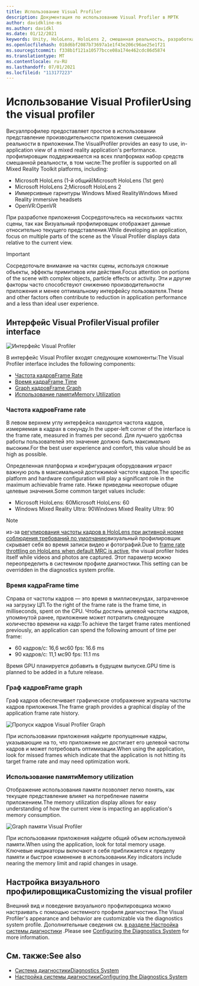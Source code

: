 ```yaml
---
title: Использование Visual Profiler
description: Документация по использованию Visual Profiler в МРТК
author: davidkline-ms
ms.author: davidkl
ms.date: 01/12/2021
keywords: Unity, HoloLens, HoloLens 2, смешанная реальность, разработка, MRTK
ms.openlocfilehash: 018d6bf2087b73697a1e1f43e206c96ae25e1f21
ms.sourcegitcommit: f338b1f121a10577bcce08a174e462cdc86d5874
ms.translationtype: MT
ms.contentlocale: ru-RU
ms.lasthandoff: 07/01/2021
ms.locfileid: "113177223"
---
```

# <a name="using-the-visual-profiler"></a><span data-ttu-id="8f60d-104">Использование Visual Profiler</span><span class="sxs-lookup"><span data-stu-id="8f60d-104">Using the visual profiler</span></span>

<span data-ttu-id="8f60d-105">Висуалпрофилер предоставляет простое в использовании представление производительности приложения смешанной реальности в приложении.</span><span class="sxs-lookup"><span data-stu-id="8f60d-105">The VisualProfiler provides an easy to use, in-application view of a mixed reality application's performance.</span></span> <span data-ttu-id="8f60d-106">профилировщик поддерживается на всех платформах набор средств смешанной реальности, в том числе:</span><span class="sxs-lookup"><span data-stu-id="8f60d-106">The profiler is supported on all Mixed Reality Toolkit platforms, including:</span></span>

- <span data-ttu-id="8f60d-107">Microsoft HoloLens (1-й общий)</span><span class="sxs-lookup"><span data-stu-id="8f60d-107">Microsoft HoloLens (1st gen)</span></span>
- <span data-ttu-id="8f60d-108">Microsoft HoloLens 2;</span><span class="sxs-lookup"><span data-stu-id="8f60d-108">Microsoft HoloLens 2</span></span>
- <span data-ttu-id="8f60d-109">Иммерсивные гарнитуры Windows Mixed Reality</span><span class="sxs-lookup"><span data-stu-id="8f60d-109">Windows Mixed Reality immersive headsets</span></span>
- <span data-ttu-id="8f60d-110">OpenVR:</span><span class="sxs-lookup"><span data-stu-id="8f60d-110">OpenVR</span></span>

<span data-ttu-id="8f60d-111">При разработке приложения Сосредоточьтесь на нескольких частях сцены, так как Визуальный профилировщик отображает данные относительно текущего представления.</span><span class="sxs-lookup"><span data-stu-id="8f60d-111">While developing an application, focus on multiple parts of the scene as the Visual Profiler displays data relative to the current view.</span></span>

> [!IMPORTANT]
> <span data-ttu-id="8f60d-112">Сосредоточьте внимание на частях сцены, используя сложные объекты, эффекты примитивов или действия.</span><span class="sxs-lookup"><span data-stu-id="8f60d-112">Focus attention on portions of the scene with complex objects, particle effects or activity.</span></span> <span data-ttu-id="8f60d-113">Эти и другие факторы часто способствуют снижению производительности приложения и менее оптимальному интерфейсу пользователя.</span><span class="sxs-lookup"><span data-stu-id="8f60d-113">These and other factors often contribute to reduction in application performance and a less than ideal user experience.</span></span>

## <a name="visual-profiler-interface"></a><span data-ttu-id="8f60d-114">Интерфейс Visual Profiler</span><span class="sxs-lookup"><span data-stu-id="8f60d-114">Visual profiler interface</span></span>

![Интерфейс Visual Profiler](../images/diagnostics/VisualProfiler.png)

<span data-ttu-id="8f60d-116">В интерфейс Visual Profiler входят следующие компоненты:</span><span class="sxs-lookup"><span data-stu-id="8f60d-116">The Visual Profiler interface includes the following components:</span></span>

- [<span data-ttu-id="8f60d-117">Частота кадров</span><span class="sxs-lookup"><span data-stu-id="8f60d-117">Frame Rate</span></span>](#frame-rate)
- [<span data-ttu-id="8f60d-118">Время кадра</span><span class="sxs-lookup"><span data-stu-id="8f60d-118">Frame Time</span></span>](#frame-time)
- [<span data-ttu-id="8f60d-119">Graph кадров</span><span class="sxs-lookup"><span data-stu-id="8f60d-119">Frame Graph</span></span>](#frame-graph)
- [<span data-ttu-id="8f60d-120">Использование памяти</span><span class="sxs-lookup"><span data-stu-id="8f60d-120">Memory Utilization</span></span>](#memory-utilization)

### <a name="frame-rate"></a><span data-ttu-id="8f60d-121">Частота кадров</span><span class="sxs-lookup"><span data-stu-id="8f60d-121">Frame rate</span></span>

<span data-ttu-id="8f60d-122">В левом верхнем углу интерфейса находится частота кадров, измеряемая в кадрах в секунду.</span><span class="sxs-lookup"><span data-stu-id="8f60d-122">In the upper-left corner of the interface is the frame rate, measured in frames per second.</span></span> <span data-ttu-id="8f60d-123">Для лучшего удобства работы пользователей это значение должно быть максимально высоким.</span><span class="sxs-lookup"><span data-stu-id="8f60d-123">For the best user experience and comfort, this value should be as high as possible.</span></span>

<span data-ttu-id="8f60d-124">Определенная платформа и конфигурация оборудования играют важную роль в максимальной достижимой частоте кадров.</span><span class="sxs-lookup"><span data-stu-id="8f60d-124">The specific platform and hardware configuration will play a significant role in the maximum achievable frame rate.</span></span> <span data-ttu-id="8f60d-125">Ниже приведены некоторые общие целевые значения.</span><span class="sxs-lookup"><span data-stu-id="8f60d-125">Some common target values include:</span></span>

- <span data-ttu-id="8f60d-126">Microsoft HoloLens: 60</span><span class="sxs-lookup"><span data-stu-id="8f60d-126">Microsoft HoloLens: 60</span></span>
- <span data-ttu-id="8f60d-127">Windows Mixed Reality Ultra: 90</span><span class="sxs-lookup"><span data-stu-id="8f60d-127">Windows Mixed Reality Ultra: 90</span></span>

> [!NOTE]
> <span data-ttu-id="8f60d-128">из-за [регулирования частоты кадров в HoloLens при активной норме соблюдения требований по умолчанию](/windows/mixed-reality/mixed-reality-capture-for-developers#what-to-expect-when-mrc-is-enabled-on-hololens)визуальный профилировщик скрывает себя во время записи видео и фотографий.</span><span class="sxs-lookup"><span data-stu-id="8f60d-128">Due to [frame rate throttling on HoloLens when default MRC is active](/windows/mixed-reality/mixed-reality-capture-for-developers#what-to-expect-when-mrc-is-enabled-on-hololens), the visual profiler hides itself while videos and photos are captured.</span></span> <span data-ttu-id="8f60d-129">Этот параметр можно переопределить в системном профиле диагностики.</span><span class="sxs-lookup"><span data-stu-id="8f60d-129">This setting can be overridden in the diagnostics system profile.</span></span>

### <a name="frame-time"></a><span data-ttu-id="8f60d-130">Время кадра</span><span class="sxs-lookup"><span data-stu-id="8f60d-130">Frame time</span></span>

<span data-ttu-id="8f60d-131">Справа от частоты кадров — это время в миллисекундах, затраченное на загрузку ЦП.</span><span class="sxs-lookup"><span data-stu-id="8f60d-131">To the right of the frame rate is the frame time, in milliseconds, spent on the CPU.</span></span> <span data-ttu-id="8f60d-132">Чтобы достичь целевой частоты кадров, упомянутой ранее, приложение может потратить следующее количество времени на кадр:</span><span class="sxs-lookup"><span data-stu-id="8f60d-132">To achieve the target frame rates mentioned previously, an application can spend the following amount of time per frame:</span></span>

- <span data-ttu-id="8f60d-133">60 кадров/с: 16,6 мс</span><span class="sxs-lookup"><span data-stu-id="8f60d-133">60 fps: 16.6 ms</span></span>
- <span data-ttu-id="8f60d-134">90 кадров/с: 11,1 мс</span><span class="sxs-lookup"><span data-stu-id="8f60d-134">90 fps: 11.1 ms</span></span>

<span data-ttu-id="8f60d-135">Время GPU планируется добавить в будущем выпуске.</span><span class="sxs-lookup"><span data-stu-id="8f60d-135">GPU time is planned to be added in a future release.</span></span>

### <a name="frame-graph"></a><span data-ttu-id="8f60d-136">Граф кадров</span><span class="sxs-lookup"><span data-stu-id="8f60d-136">Frame graph</span></span>

<span data-ttu-id="8f60d-137">Граф кадров обеспечивает графическое отображение журнала частоты кадров приложения.</span><span class="sxs-lookup"><span data-stu-id="8f60d-137">The frame graph provides a graphical display of the application frame rate history.</span></span>

![Пропуск кадров Visual Profiler Graph](../images/diagnostics/VisualProfilerMissedFrames.png)

<span data-ttu-id="8f60d-139">При использовании приложения найдите пропущенные кадры, указывающие на то, что приложение не достигает его целевой частоты кадров и может потребовать оптимизации.</span><span class="sxs-lookup"><span data-stu-id="8f60d-139">When using the application, look for missed frames which indicate that the application is not hitting its target frame rate and may need optimization work.</span></span>

### <a name="memory-utilization"></a><span data-ttu-id="8f60d-140">Использование памяти</span><span class="sxs-lookup"><span data-stu-id="8f60d-140">Memory utilization</span></span>

<span data-ttu-id="8f60d-141">Отображение использования памяти позволяет легко понять, как текущее представление влияет на потребление памяти приложением.</span><span class="sxs-lookup"><span data-stu-id="8f60d-141">The memory utilization display allows for easy understanding of how the current view is impacting an application's memory consumption.</span></span>

![Graph памяти Visual Profiler](../images/diagnostics/VisualProfilerMemory.png)

<span data-ttu-id="8f60d-143">При использовании приложения найдите общий объем используемой памяти.</span><span class="sxs-lookup"><span data-stu-id="8f60d-143">When using the application, look for total memory usage.</span></span> <span data-ttu-id="8f60d-144">Ключевые индикаторы включают в себя приближается к пределу памяти и быстрое изменение в использовании.</span><span class="sxs-lookup"><span data-stu-id="8f60d-144">Key indicators include nearing the memory limit and rapid changes in usage.</span></span>

## <a name="customizing-the-visual-profiler"></a><span data-ttu-id="8f60d-145">Настройка визуального профилировщика</span><span class="sxs-lookup"><span data-stu-id="8f60d-145">Customizing the visual profiler</span></span>

<span data-ttu-id="8f60d-146">Внешний вид и поведение визуального профилировщика можно настраивать с помощью системного профиля диагностики.</span><span class="sxs-lookup"><span data-stu-id="8f60d-146">The Visual Profiler's appearance and behavior are customizable via the diagnostics system profile.</span></span> <span data-ttu-id="8f60d-147">Дополнительные сведения см. [в разделе Настройка системы диагностики](configuring-diagnostics.md) .</span><span class="sxs-lookup"><span data-stu-id="8f60d-147">Please see [Configuring the Diagnostics System](configuring-diagnostics.md) for more information.</span></span>

## <a name="see-also"></a><span data-ttu-id="8f60d-148">См. также:</span><span class="sxs-lookup"><span data-stu-id="8f60d-148">See also</span></span>

- [<span data-ttu-id="8f60d-149">Система диагностики</span><span class="sxs-lookup"><span data-stu-id="8f60d-149">Diagnostics System</span></span>](diagnostics-system-getting-started.md)
- [<span data-ttu-id="8f60d-150">Настройка системы диагностики</span><span class="sxs-lookup"><span data-stu-id="8f60d-150">Configuring the Diagnostics System</span></span>](configuring-diagnostics.md)
